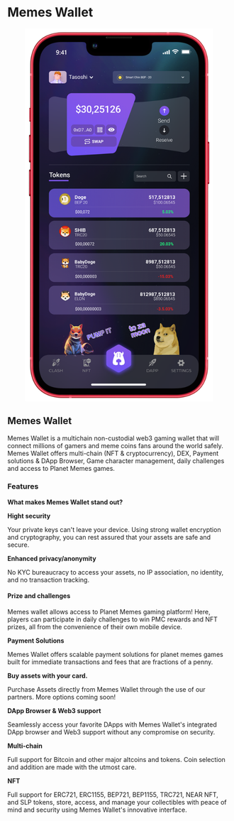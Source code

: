 # Memes Wallet

<figure><img src="../../.gitbook/assets/screenshot-1 (1).png" alt=""><figcaption></figcaption></figure>

## **Memes Wallet**

Memes Wallet is a multichain non-custodial web3 gaming wallet that will connect millions of gamers and meme coins fans around the world safely. Memes Wallet offers multi-chain (NFT & cryptocurrency), DEX, Payment solutions & DApp Browser, Game character management, daily challenges and access to Planet Memes games.

### **Features**

**What makes Memes Wallet stand out?**

**Hight security**

Your private keys can't leave your device. Using strong wallet encryption and cryptography, you can rest assured that your assets are safe and secure.

**Enhanced privacy/anonymity**

No KYC bureaucracy to access your assets, no IP association, no identity, and no transaction tracking.

#### Prize and challenges

Memes wallet allows access to Planet Memes gaming platform! Here, players can participate in daily challenges to win PMC rewards and NFT prizes, all from the convenience of their own mobile device.

**Payment Solutions**

Memes Wallet offers scalable payment solutions for planet memes games built for immediate transactions and fees that are fractions of a penny.

**Buy assets with your card.**

Purchase Assets directly from Memes Wallet through the use of our partners. More options coming soon!

**DApp Browser & Web3 support**

Seamlessly access your favorite DApps with Memes Wallet's integrated DApp browser and Web3 support without any compromise on security.

**Multi-chain**

Full support for Bitcoin and other major altcoins and tokens. Coin selection and addition are made with the utmost care.

**NFT**

Full support for ERC721, ERC1155, BEP721, BEP1155, TRC721, NEAR NFT, and SLP tokens, store, access, and manage your collectibles with peace of mind and security using Memes Wallet's innovative interface.


